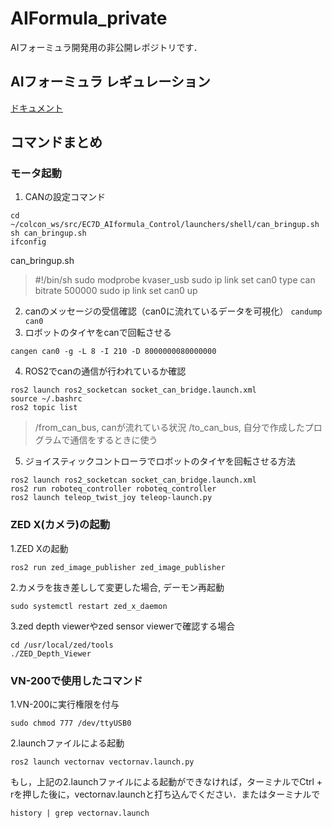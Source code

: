 # AIFormula_private

AIフォーミュラ開発用の非公開レポジトリです．

## AIフォーミュラ レギュレーション
[ドキュメント](https://docs.google.com/document/d/1zpkdSSmTXvSceWBSTFhSfCOwxoopz341nZz9u-Y_qr0/edit?usp=sharing)

## コマンドまとめ
### モータ起動
1. CANの設定コマンド
```
cd ~/colcon_ws/src/EC7D_AIformula_Control/launchers/shell/can_bringup.sh
sh can_bringup.sh
ifconfig
```
can_bringup.sh
> #!/bin/sh
> sudo modprobe kvaser_usb
> sudo ip link set can0 type can bitrate 500000
> sudo ip link set can0 up

2. canのメッセージの受信確認（can0に流れているデータを可視化）
`candump can0`
3. ロボットのタイヤをcanで回転させる
```
cangen can0 -g -L 8 -I 210 -D 8000000080000000
```
4. ROS2でcanの通信が行われているか確認
```
ros2 launch ros2_socketcan socket_can_bridge.launch.xml
source ~/.bashrc
ros2 topic list
```

> /from_can_bus, canが流れている状況
> /to_can_bus,     自分で作成したプログラムで通信をするときに使う

5. ジョイスティックコントローラでロボットのタイヤを回転させる方法
```
ros2 launch ros2_socketcan socket_can_bridge.launch.xml
ros2 run roboteq_controller roboteq_controller
ros2 launch teleop_twist_joy teleop-launch.py
```

### ZED X(カメラ)の起動
1.ZED Xの起動
```
ros2 run zed_image_publisher zed_image_publisher
```
2.カメラを抜き差しして変更した場合, デーモン再起動
```
sudo systemctl restart zed_x_daemon
```
3.zed depth viewerやzed sensor viewerで確認する場合
```
cd /usr/local/zed/tools
./ZED_Depth_Viewer
```

### VN-200で使用したコマンド
1.VN-200に実行権限を付与
```
sudo chmod 777 /dev/ttyUSB0
```
2.launchファイルによる起動
```
ros2 launch vectornav vectornav.launch.py
```

もし，上記の2.launchファイルによる起動ができなければ，ターミナルでCtrl + rを押した後に，vectornav.launchと打ち込んでください．またはターミナルで
```
history | grep vectornav.launch
```
